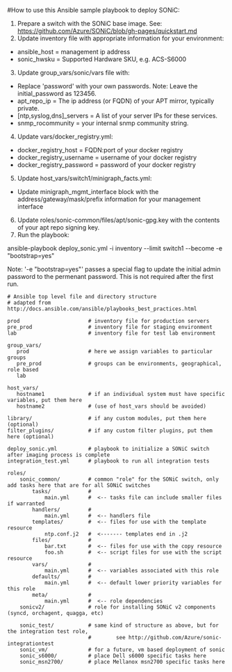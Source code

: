 #How to use this Ansible sample playbook to deploy SONiC:

1. Prepare a switch with the SONiC base image. See: https://github.com/Azure/SONiC/blob/gh-pages/quickstart.md
2. Update inventory file with appropriate information for your environment:
  * ansible_host = management ip address
  * sonic_hwsku = Supported Hardware SKU, e.g. ACS-S6000
3. Update group_vars/sonic/vars file with:
  * Replace 'password' with your own passwords. Note: Leave the initial_password as 123456.
  * apt_repo_ip = The ip address (or FQDN) of your APT mirror, typically private.
  * [ntp,syslog,dns]_servers = A list of your server IPs for these services. 
  * snmp_rocommunity = your internal snmp community string.
4. Update vars/docker_registry.yml:
  * docker_registry_host = FQDN:port of your docker registry
  * docker_registry_username = username of your docker registry
  * docker_registry_password = password of your docker registry
5. Update host_vars/switch1/minigraph_facts.yml:
  * Update minigraph_mgmt_interface block with the address/gateway/mask/prefix information for your management interface
6. Update roles/sonic-common/files/apt/sonic-gpg.key with the contents of your apt repo signing key.
7. Run the playbook:

  ansible-playbook deploy_sonic.yml -i inventory --limit switch1 --become -e "bootstrap=yes"

Note: '-e "bootstrap=yes"' passes a special flag to update the initial admin password to the permenant password. This is not required after the first run.


``` 
# Ansible top level file and directory structure
# adapted from http://docs.ansible.com/ansible/playbooks_best_practices.html

prod                      # inventory file for production servers
pre_prod                  # inventory file for staging environment
lab                       # inventory file for test lab environment

group_vars/
   prod                   # here we assign variables to particular groups
   pre_prod               # groups can be environments, geographical, role based
   lab

host_vars/
   hostname1              # if an individual system must have specific variables, put them here
   hostname2              # (use of host_vars should be avoided)

library/                  # if any custom modules, put them here (optional)
filter_plugins/           # if any custom filter plugins, put them here (optional)

deploy_sonic.yml          # playbook to initialize a SONiC switch after imaging process is complete
integration_test.yml      # playbook to run all integration tests

roles/
    sonic_common/         # common "role" for the SONiC switch, only add tasks here that are for all SONiC switches
        tasks/            #
            main.yml      #  <-- tasks file can include smaller files if warranted
        handlers/         #
            main.yml      #  <-- handlers file
        templates/        #  <-- files for use with the template resource
            ntp.conf.j2   #  <------- templates end in .j2
        files/            #
            bar.txt       #  <-- files for use with the copy resource
            foo.sh        #  <-- script files for use with the script resource
        vars/             #
            main.yml      #  <-- variables associated with this role
        defaults/         #
            main.yml      #  <-- default lower priority variables for this role
        meta/             #
            main.yml      #  <-- role dependencies
    sonicv2/              # role for installing SONiC v2 components (syncd, orchagent, quagga, etc)

    sonic_test/           # same kind of structure as above, but for the integration test role, 
                          #        see http://github.com/Azure/sonic-integrationtest
    sonic_vm/             # for a future, vm based deployment of sonic
    sonic_s6000/          # place Dell s6000 specific tasks here
    sonic_msn2700/        # place Mellanox msn2700 specific tasks here
```
